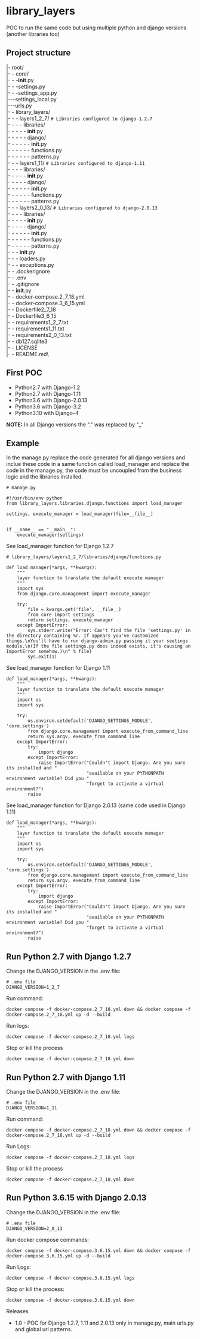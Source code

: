 # library_layers

POC to run the same code but using multiple python and django versions (another libraries too)

## Project structure

|- root/\
|- - core/\
|- - -__init__.py\
|- - -settings.py\
|- - -settings_app.py\
|---settings_local.py\
|---urls.py\
|- - library_layers/\
|- - - layers1_2_7/ ```# Libraries configured to django-1.2.7```\
|- - - - libraries/\
|- - - - - __init__.py\
|- - - - - django/\
|- - - - - - __init__.py\
|- - - - - - functions.py\
|- - - - - - patterns.py\
|- - - layers1_11/ ```# Libraries configured to django-1.11```\
|- - - - libraries/\
|- - - - - __init__.py\
|- - - - - django/\
|- - - - - - __init__.py\
|- - - - - - functions.py\
|- - - - - - patterns.py\
|- - - layers2_0_13/ ```# Libraries configured to django-2.0.13```\
|- - - - libraries/\
|- - - - - __init__.py\
|- - - - - django/\
|- - - - - - __init__.py\
|- - - - - - functions.py\
|- - - - - - patterns.py\
|- - - __init__.py\
|- - - loaders.py\
|- - - exceptions.py\
|- - .dockerignore\
|- - .env\
|- - .gitignore\
|- - __init__.py\
|- - docker-compose.2_7_18.yml\
|- - docker-compose.3_6_15.yml\
|- - Dockerfile2_7_18\
|- - Dockerfile3_6_15\
|- - requirements1_2_7.txt\
|- - requirements1_11.txt\
|- - requirements2_0_13.txt\
|- - db127.sqlite3\
|- - LICENSE\
|- - README.md\


## First POC


* Python2.7 with Django-1.2
* Python2.7 with Django-1.11
* Python3.6 with Django-2.0.13
* Python3.6 with Django-3.2
* Python3.10 with Django-4

**NOTE:** In all Django versions the "." was replaced by "_"

## Example

In the manage.py replace the code generated for all django versions and inclue these code in a same function called load_manager and replace the code in the manage.py,  the code must be uncoupled from the business logic and the libraries installed.

```
# manage.py

#!/usr/bin/env python
from library_layers.libraries.django.functions import load_manager

settings, execute_manager = load_manager(file=__file__)


if __name__ == "__main__":
    execute_manager(settings)
```

See load_manager function for Django 1.2.7

```
# library_layers/layers1_2_7/libraries/django/functions.py

def load_manager(*args, **kwargs):
    """
    layer function to translate the default execute manager
    """
    import sys
    from django.core.management import execute_manager

    try:
        file = kwargs.get('file', __file__)
        from core import settings
        return settings, execute_manager
    except ImportError:
        sys.stderr.write("Error: Can't find the file 'settings.py' in the directory containing %r. If appears you've customized things.\nYou'll have to run django-admin.py passing it your seetings module.\n(If the file settings.py does indeed exists, it's causing an ImportError somehow.)\n" % file)
        sys.exit(1)
```

See load_manager function for Django 1.11

```
def load_manager(*args, **kwargs):
    """
    layer function to translate the default execute manager
    """
    import os
    import sys

    try:
        os.environ.setdefault('DJANGO_SETTINGS_MODULE', 'core.settings')
        from django.core.management import execute_from_command_line
        return sys.argv, execute_from_command_line
    except ImportError:
        try:
            import django
        except ImportError:
            raise ImportError("Couldn't import Django. Are you sure its installed and "
                              "available on your PYTHONPATH environment variable? Did you "
                              "forget to activate a virtual environment?")
        raise
```

See load_manager function for Django 2.0.13 (same code used in Django 1.11)

```
def load_manager(*args, **kwargs):
    """
    layer function to translate the default execute manager
    """
    import os
    import sys

    try:
        os.environ.setdefault('DJANGO_SETTINGS_MODULE', 'core.settings')
        from django.core.management import execute_from_command_line
        return sys.argv, execute_from_command_line
    except ImportError:
        try:
            import django
        except ImportError:
            raise ImportError("Couldn't import Django. Are you sure its installed and "
                              "available on your PYTHONPATH environment variable? Did you "
                              "forget to activate a virtual environment?")
        raise
```

## Run Python 2.7 with Django 1.2.7

Change the DJANGO_VERSION in the .env file:

```
# .env file
DJANGO_VERSION=1_2_7
```

Run command:

```
docker compose -f docker-compose.2_7_18.yml down && docker compose -f docker-compose.2_7_18.yml up -d --build
```

Run logs:

```
docker compose -f docker-compose.2_7_18.yml logs
```

Stop or kill the process

```
docker compose -f docker-compose.2_7_18.yml down
```


## Run Python 2.7 with Django 1.11

Change the DJANGO_VERSION in the .env file:

```
# .env file
DJANGO_VERSION=1_11
```

Run command:

```
docker compose -f docker-compose.2_7_18.yml down && docker compose -f docker-compose.2_7_18.yml up -d --build
```

Run Logs:

```
docker compose -f docker-compose.2_7_18.yml logs
```

Stop or kill the process

```
docker compose -f docker-compose.2_7_18.yml down
```

## Run Python 3.6.15 with Django 2.0.13

Change the DJANGO_VERSION in the .env file:

```
# .env file
DJANGO_VERSION=2_0_13
```

Run docker compose commands:

```
docker compose -f docker-compose.3.6.15.yml down && docker compose -f docker-compose.3.6.15.yml up -d --build
```

Run Logs:

```
docker compose -f docker-compose.3.6.15.yml logs
```

Stop or kill the process:

```
docker compose -f docker-compose.3.6.15.yml down
```


Releases
- 1.0 - POC for Django 1.2.7, 1.11 and 2.0.13 only in manage.py, main urls.py and global url patterns.


